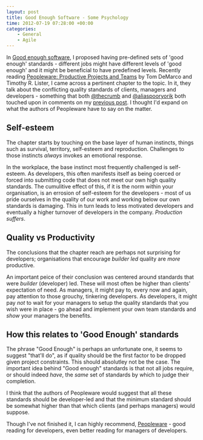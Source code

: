 ```yaml
---
layout: post
title: Good Enough Software - Some Psychology
time: 2012-07-19 07:28:00 +00:00
categories:
    - General
    - Agile
---
```

In [Good enough software][ges], I proposed having pre-defined sets of 'good enough' standards - different jobs might have different levels of 'good enough' and it might be beneficial to have predefined levels. Recently reading [Peopleware: Productive Projects and Teams][pppt] by Tom DeMarco and Timothy R. Lister, I came across a pertinent chapter to the topic. In it, they talk about the conflicting quality standards of clients, managers and developers - something that both [@thecrumb][tc] and [@aliaspooryorik][apy] both touched upon in comments on my [previous post][ges]. I thought I'd expand on what the authors of Peopleware have to say on the matter.<!--more-->

## Self-esteem

The chapter starts by touching on the base layer of human instincts, things such as survival, territory, self-esteem and reproduction. Challenges to those instincts *always* invokes an emotional response.

In the workplace, the base instinct most frequently challenged is self-esteem. As developers, this often manifests itself as being coerced or forced into submitting code that does not meet our own high quality standards. The cumulitive effect of this, if it is the norm within your organisation, is an errosion of self-esteem for the developers - most of us pride ourselves in the quality of our work and working below our own standards is damaging. This in turn leads to less motivated developers and eventually a higher turnover of developers in the company. *Production suffers*.

## Quality vs Productivity

The conclusions that the chapter reach are perhaps not surprising for developers; organisations that encourage *builder led* quality are *more* productive.

An important peice of their conclusion was centered around standards that were *builder* (developer) led. These will most often be higher than clients' expectation of need. As managers, it might pay to, every now and again, pay attention to those grouchy, tinkering developers. As developers, it might pay *not* to wait for your managers to setup the quality standards that you wish were in place - go ahead and implement your own team standards and *show* your managers the benefits.

## How this relates to 'Good Enough' standards

The phrase "Good Enough" is perhaps an unfortunate one, it seems to suggest "that'll do", as if quality should be the first factor to be dropped given project constraints. This should absolutley not be the case. The important idea behind "Good enough" standards is that not all jobs require, or should indeed *have*, the *same* set of standards by which to judge their completion.

I think that the authors of Peopleware would suggest that all these standards should be developer-led and that the minimum standard should be somewhat higher than that which clients (and perhaps managers) would suppose.

Though I've not finished it, I can highly recommend, [Peopleware][pppt] - good reading for developers, even better reading for managers of developers.

[ges]:/2012/06/good-enough-software.html
[pppt]:http://www.amazon.com/Peopleware-Productive-Projects-Second-Edition/dp/0932633439
[tc]:http://twitter.com/thecrumb
[apy]:http://twitter.com/aliaspooryorik
